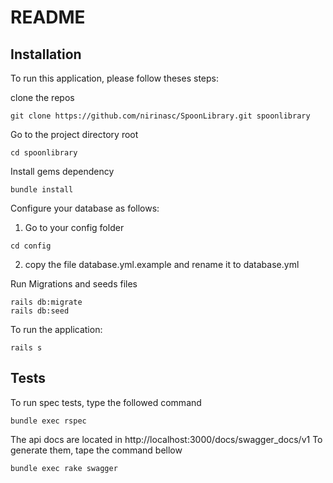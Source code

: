 # README

## Installation

To run this application, please follow theses steps:

clone the repos
```shell
git clone https://github.com/nirinasc/SpoonLibrary.git spoonlibrary
```

Go to the project directory root
```shell
cd spoonlibrary
```

Install gems dependency
```shell
bundle install
```

Configure your database as follows:

1. Go to your config folder
```shell
cd config
```
2. copy the file database.yml.example and rename it to database.yml

Run Migrations and seeds files
```shell
rails db:migrate
rails db:seed
```

To run the application:
```shell
rails s
```

## Tests

To run spec tests, type the followed command
```shell
bundle exec rspec
```

The api docs are located in http://localhost:3000/docs/swagger_docs/v1
To generate them, tape the command bellow
```shell
bundle exec rake swagger
```
